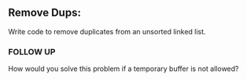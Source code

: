 ﻿## Remove Dups:

Write code to remove duplicates from an unsorted linked list.

### FOLLOW UP

How would you solve this problem if a temporary buffer is not allowed?